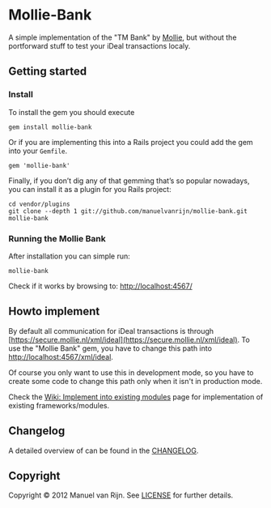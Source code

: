 # Mollie-Bank

A simple implementation of the "TM Bank" by [Mollie](http://www.mollie.nl), but without the portforward stuff to test your iDeal transactions localy.

## Getting started

### Install

To install the gem you should execute

```
gem install mollie-bank
```

Or if you are implementing this into a Rails project you could add the gem into your `Gemfile`.

```
gem 'mollie-bank'
```

Finally, if you don’t dig any of that gemming that’s so popular nowadays, you can install it as a plugin for you Rails project:

```
cd vendor/plugins
git clone --depth 1 git://github.com/manuelvanrijn/mollie-bank.git mollie-bank
```

### Running the Mollie Bank

After installation you can simple run:

```
mollie-bank
```

Check if it works by browsing to: [http://localhost:4567/](http://localhost:4567/)

## Howto implement

By default all communication for iDeal transactions is through [https://secure.mollie.nl/xml/ideal](https://secure.mollie.nl/xml/ideal). To use the "Mollie Bank" gem, you have to change this path into [http://localhost:4567/xml/ideal](http://localhost:4567/xml/ideal).

Of course you only want to use this in development mode, so you have to create some code to change this path only when it isn't in production mode.

Check the [Wiki: Implement into existing modules](https://github.com/manuelvanrijn/mollie-bank/wiki/Implement-into-existing-modules) page for implementation of existing frameworks/modules.

## Changelog

A detailed overview of can be found in the [CHANGELOG](https://github.com/manuelvanrijn/mollie-bank/blob/master/CHANGELOG.md).

## Copyright

Copyright © 2012 Manuel van Rijn. See [LICENSE](https://github.com/manuelvanrijn/mollie-bank/blob/master/LICENSE.md) for further details.

